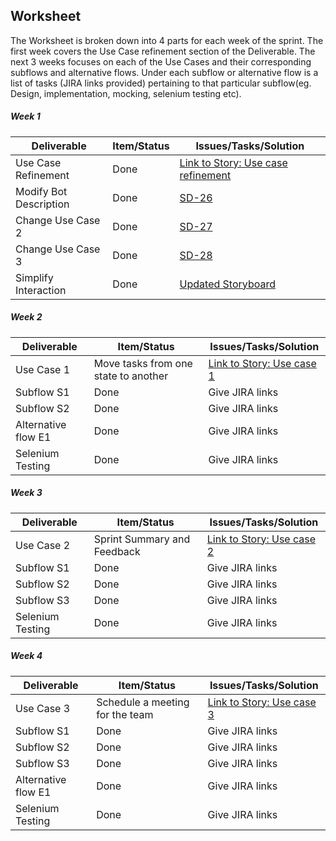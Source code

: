 ## Worksheet
The Worksheet is broken down into 4 parts for each week of the sprint. The first week covers the Use Case refinement section of the Deliverable. The next 3 weeks focuses on each of the Use Cases and their corresponding subflows and alternative flows. Under each subflow or alternative flow is a list of tasks (JIRA links provided) pertaining to that particular subflow(eg. Design, implementation, mocking, selenium testing etc).

##### Week 1

| Deliverable   | Item/Status   |  Issues/Tasks/Solution
| ------------- | ------------  |  ------------
| Use Case Refinement      | Done          | [Link to Story: Use case refinement](https://scrumster.atlassian.net/browse/SD-25)
| Modify Bot Description      | Done             | [SD-26](https://scrumster.atlassian.net/browse/SD-26)
| Change Use Case 2     | Done             |  [SD-27](https://scrumster.atlassian.net/browse/SD-27)
| Change Use Case 3     | Done             |  [SD-28](https://scrumster.atlassian.net/browse/SD-28)
| Simplify Interaction      | Done             |  [Updated Storyboard](https://github.ncsu.edu/rmuddur/Scrumster/images/scrumster-2-0-highres.png)

##### Week 2

| Deliverable   | Item/Status   |  Issues/Tasks/Solution
| ------------- | ------------  |  ------------
| Use Case 1     | Move tasks from one state to another          | [Link to Story: Use case 1](https://scrumster.atlassian.net/browse/SD-30)
| Subflow S1    | Done             |  Give JIRA links
| Subflow S2     | Done            |  Give JIRA links
| Alternative flow E1     | Done             | Give JIRA links
| Selenium Testing      | Done             |  Give JIRA links

##### Week 3

| Deliverable   | Item/Status   |  Issues/Tasks/Solution
| ------------- | ------------  |  ------------
| Use Case 2     | Sprint Summary and Feedback          | [Link to Story: Use case 2](https://scrumster.atlassian.net/browse/SD-31)
| Subflow S1     | Done             | Give JIRA links
| Subflow S2     | Done             |  Give JIRA links
| Subflow S3     | Done             |  Give JIRA links
| Selenium Testing      | Done             |  Give JIRA links

##### Week 4

| Deliverable   | Item/Status   |  Issues/Tasks/Solution
| ------------- | ------------  |  ------------
| Use Case 3     | Schedule a meeting for the team          | [Link to Story: Use case 3](https://scrumster.atlassian.net/browse/SD-32)
| Subflow S1     | Done             |  Give JIRA links
| Subflow S2     | Done             |  Give JIRA links
| Subflow S3     | Done             |  Give JIRA links
| Alternative flow E1| Done    | Give JIRA links
| Selenium Testing      | Done             |  Give JIRA links
